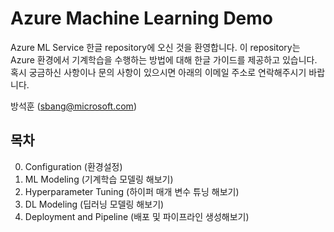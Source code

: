 # Azure Machine Learning Demo

Azure ML Service 한글 repository에 오신 것을 환영합니다.
이 repository는 Azure 환경에서 기계학습을 수행하는 방법에 대해 한글 가이드를 제공하고 있습니다.
혹시 궁금하신 사항이나 문의 사항이 있으시면 아래의 이메일 주소로 연락해주시기 바랍니다.

방석훈 (sbang@microsoft.com)

## 목차
0. Configuration (환경설정)
1. ML Modeling (기계학습 모델링 해보기)
2. Hyperparameter Tuning (하이퍼 매개 변수 튜닝 해보기)
3. DL Modeling (딥러닝 모델링 해보기)
4. Deployment and Pipeline (배포 및 파이프라인 생성해보기)
